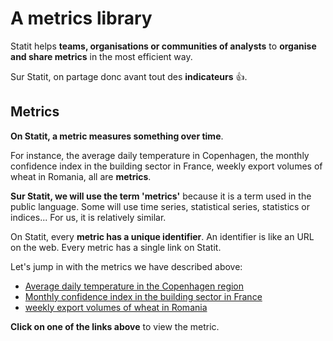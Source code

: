 # A metrics library

Statit helps **teams, organisations or communities of analysts** to **organise and share metrics** in the most efficient way.

Sur Statit, on partage donc avant tout des **indicateurs** 👍.

## Metrics

**On Statit, a metric measures something over time**.

For instance, the average daily temperature in Copenhagen, the monthly confidence index in the building sector in France, weekly export volumes of wheat in Romania, all are **metrics**.

**Sur Statit, we will use the term 'metrics'** because it is a term used in the public language. Some will use time series, statistical series, statistics or indices... For us, it is relatively similar.

On Statit, every **metric has a unique identifier**. An identifier is like an URL on the web. Every metric has a single link on Statit.

Let's jump in with the metrics we have described above:

- [Average daily temperature in the Copenhagen region](https://www.gostatit.com/clim/copernicus-r/daily/dk01/temp/real)
- [Monthly confidence index in the building sector in France](https://www.gostatit.com/bdfconj/consn/bat/total/ica/cvs_3m)
- [weekly export volumes of wheat in Romania](https://www.gostatit.com/eu-agri/cereals_trade_weekly/exports/ro/wheat-common/weekly)

**Click on one of the links above** to view the metric.

